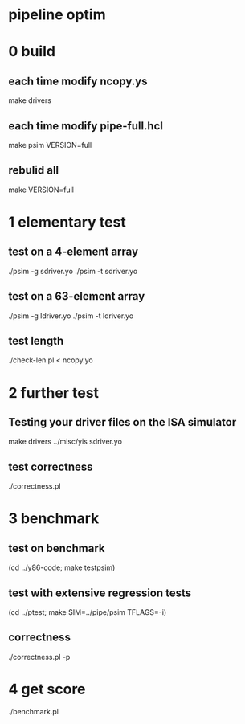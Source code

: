 # pipeline optim

# 0 build
## each time modify ncopy.ys
make drivers

## each time modify pipe-full.hcl
make psim VERSION=full

## rebulid all
make VERSION=full

# 1 elementary test
## test on a 4-element array
./psim -g sdriver.yo
./psim -t sdriver.yo

## test on a 63-element array
./psim -g ldriver.yo
./psim -t ldriver.yo

## test length
./check-len.pl < ncopy.yo

# 2 further test
## Testing your driver files on the ISA simulator
make drivers
../misc/yis sdriver.yo

## test correctness
./correctness.pl

# 3 benchmark

## test on benchmark
(cd ../y86-code; make testpsim)

## test  with extensive regression tests
(cd ../ptest; make SIM=../pipe/psim TFLAGS=-i)

## correctness
./correctness.pl -p

# 4 get score
./benchmark.pl
